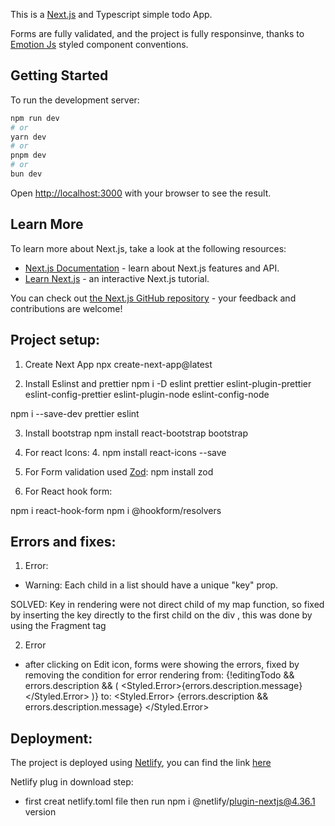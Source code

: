 This is a [Next.js](https://nextjs.org/) and Typescript simple todo App.

Forms are fully validated, and the project is fully responsinve, thanks to [Emotion Js](https://emotion.sh/docs/introduction) styled component conventions.

## Getting Started

To run the development server:

```bash
npm run dev
# or
yarn dev
# or
pnpm dev
# or
bun dev
```

Open [http://localhost:3000](http://localhost:3000) with your browser to see the result.

## Learn More

To learn more about Next.js, take a look at the following resources:

- [Next.js Documentation](https://nextjs.org/docs) - learn about Next.js features and API.
- [Learn Next.js](https://nextjs.org/learn) - an interactive Next.js tutorial.

You can check out [the Next.js GitHub repository](https://github.com/vercel/next.js/) - your feedback and contributions are welcome!

## Project setup:

1. Create Next App
   npx create-next-app@latest

2. Install Eslinst and prettier
   npm i -D eslint prettier eslint-plugin-prettier eslint-config-prettier eslint-plugin-node eslint-config-node

npm i --save-dev prettier eslint

3. Install bootstrap
   npm install react-bootstrap bootstrap

4. For react Icons: 4. npm install react-icons --save

5. For Form validation used [Zod](https://github.com/react-hook-form/resolvers#zod): npm install zod

5. For React hook form:

npm i react-hook-form
npm i @hookform/resolvers


## Errors and fixes:

1. Error:
 - Warning: Each child in a list should have a unique "key" prop.

SOLVED: Key in rendering were not direct child of my map function, so fixed by inserting the key directly to the first child on the div
, this was done by using the Fragment tag

2. Error

- after clicking on Edit icon, forms were showing the errors, fixed by removing the condition for error rendering from:
   {!editingTodo && errors.description && (
            <Styled.Error>{errors.description.message}</Styled.Error>
          )}
to: 
<Styled.Error>
            {errors.description && errors.description.message}
          </Styled.Error>

## Deployment:

The project is deployed using [Netlify](https://app.netlify.com/), you can find the link [here](https://my-new-branch--splendid-travesseiro-a5947b.netlify.app/)

Netlify plug in download step:
- first creat netlify.toml file
then run npm i @netlify/plugin-nextjs@4.36.1 version